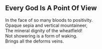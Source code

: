 Every God Is A Point Of View
----------------------------
In the face of so many bloods to positivity.  
Opaque sepia and vertical mountaineer,  
The mineral dignity of the wheatfield!  
Not showering is a form of waking.  
Brings all the deforms veins.  
